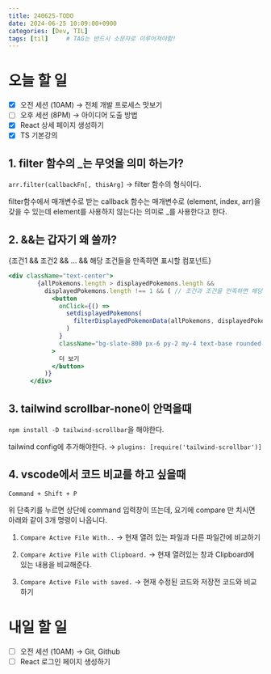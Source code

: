 ```yaml
---
title: 240625-TODO
date: 2024-06-25 10:09:00+0900
categories: [Dev, TIL]
tags: [til]		# TAG는 반드시 소문자로 이루어져야함!
---
```


# 오늘 할 일

- [x]  오전 세션 (10AM) → 전체 개발 프로세스 맛보기
- [ ]  오후 세션 (8PM) → 아이디어 도출 방법
- [x]  React 상세 페이지 생성하기
- [x]  TS 기본강의

## 1. filter 함수의 _는 무엇을 의미 하는가?

`arr.filter(callbackFn[, thisArg]` → filter 함수의 형식이다.

filter함수에서 매개변수로 받는 callback 함수는 매개변수로 (element, index, arr)을 갖을 수 있는데 element를 사용하지 않는다는 의미로 _를 사용한다고 한다.

## 2. &&는 갑자기 왜 쓸까?

{조건1 && 조건2 && … && 해당 조건들을 만족하면 표시할 컴포넌트}

```jsx
<div className="text-center">
        {allPokemons.length > displayedPokemons.length &&
          displayedPokemons.length !== 1 && ( // 조건과 조건을 만족하면 해당 컴포넌트를 보여줘
            <button
              onClick={() =>
                setdisplayedPokemons(
                  filterDisplayedPokemonData(allPokemons, displayedPokemons)
                )
              }
              className="bg-slate-800 px-6 py-2 my-4 text-base rounded-lg font-bold text-white"
            >
              더 보기
            </button>
          )}
      </div>
```

## 3. tailwind scrollbar-none이 안먹을때

`npm install -D tailwind-scrollbar`을 해야한다.

tailwind config에 추가해야한다. →  `plugins: [require('tailwind-scrollbar')]` 

## 4. vscode에서 코드 비교를 하고 싶을때

 `Command + Shift + P`

위 단축키를 누르면 상단에 command 입력창이 뜨는데, 요기에 compare 만 치시면 아래와 같이 3개 명령이 나옵니다.

1. `Compare Active File With..` → 현재 열려 있는 파일과 다른 파일간에 비교하기
    
2. `Compare Active File with Clipboard.` → 현재 열려있는 창과 Clipboard에 있는 내용을 비교해준다.
    
3. `Compare Active File with saved.`  → 현재 수정된 코드와 저장전 코드와 비교하기
    
# 내일 할 일

- [ ]  오전 세션 (10AM) → Git, Github
- [ ]  React 로그인 페이지 생성하기
